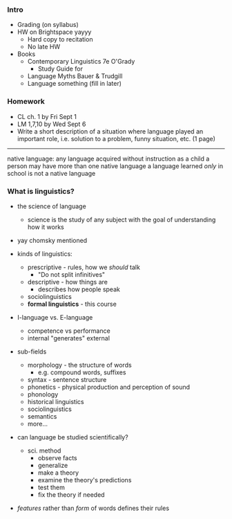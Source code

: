 ### Intro
- Grading (on syllabus)
- HW on Brightspace yayyy
	- Hard copy to recitation
	- No late HW
- Books
	- Contemporary Linguistics 7e O'Grady
		- Study Guide for
	- Language Myths Bauer & Trudgill
	- Language something (fill in later)

### Homework
- CL ch. 1 by Fri Sept 1
- LM 1,7,10 by Wed Sept 6
- Write a short description of a situation where language played an important role, i.e. solution to a problem, funny situation, etc. (1 page)

---

native language: any language acquired without instruction as a child
a person may have more than one native language
a language learned *only* in school is not a native language

### What is linguistics?
- the science of language
	- science is the study of any subject with the goal of understanding how it works
- yay chomsky mentioned

- kinds of linguistics:
	- prescriptive - rules, how we *should* talk
		- "Do not split infinitives"
	- descriptive - how things are
		- describes how people speak
	- sociolinguistics
	- **formal linguistics** - this course
- I-language vs. E-language
	- competence vs performance
	- internal "generates" external
- sub-fields
	- morphology - the structure of words
		- e.g. compound words, suffixes
	- syntax - sentence structure
	- phonetics - physical production and perception of sound
	- phonology
	- historical linguistics
	- sociolinguistics
	- semantics
	- more...

- can language be studied scientifically?
	- sci. method
		- observe facts
		- generalize
		- make a theory
		- examine the theory's predictions
		- test them
		- fix the theory if needed
- *features* rather than *form* of words defines their rules